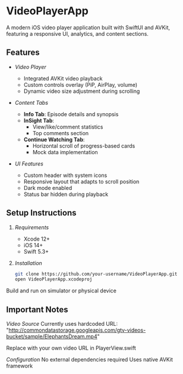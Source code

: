 # VideoPlayerApp

A modern iOS video player application built with SwiftUI and AVKit, featuring a responsive UI, analytics, and content sections.

## Features

- *Video Player*
  - Integrated AVKit video playback
  - Custom controls overlay (PiP, AirPlay, volume)
  - Dynamic video size adjustment during scrolling

- *Content Tabs*
  - **Info Tab**: Episode details and synopsis
  - **InSight Tab**: 
    - View/like/comment statistics
    - Top comments section
  - **Continue Watching Tab**: 
    - Horizontal scroll of progress-based cards
    - Mock data implementation

- *UI Features*
  - Custom header with system icons
  - Responsive layout that adapts to scroll position
  - Dark mode enabled
  - Status bar hidden during playback

## Setup Instructions

1. *Requirements*
   - Xcode 12+
   - iOS 14+
   - Swift 5.3+

2. *Installation*
   ```bash
   git clone https://github.com/your-username/VideoPlayerApp.git
   open VideoPlayerApp.xcodeproj
Build and run on simulator or physical device


## Important Notes

*Video Source*
Currently uses hardcoded URL: "http://commondatastorage.googleapis.com/gtv-videos-bucket/sample/ElephantsDream.mp4"

Replace with your own video URL in PlayerView.swift

*Configuration*
No external dependencies required
Uses native AVKit framework
